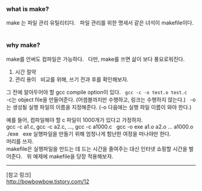 
### what is make?  
make 는 파일 관리 유틸리티다.  
파일 관리를 위한 명세서 같은 녀석이 makefile이다.  

### why make?  
make를 안써도 컴파일은 가능하다.  
다만, make를 쓰면 삶이 보다 풍요로워진다.  
1. 시간 절약  
2. 관리 용이  
비교를 위해, 쓰기 전과 후를 확인해보자.  

그 전에 알아두어야 할 gcc compile option이 있다.  
`gcc -c -o test.o test.c`  
-c는 object file을 만들어준다. (어셈블까지만 수행하고, 링크는 수행하지 않는다.)    
-o는 생성될 실행 파일의 이름을 지정해준다. (-o 다음에는 실행 파일 이름이 와야 한다.)  

예를 들어, 컴파일해야 할 c 파일이 1000개가 있다고 가정하자.  
gcc -c a1.c, gcc -c a2.c, ..., gcc -c a1000.c  
gcc -o exe a1.o a2.o ... a1000.o  
./exe  
exe 실행파일을 만들기 위해 엄청나게 험난한 여정을 떠나야만 한다.  
머리를 쓰자.  
makefile은 실행파일을 만드는 데 드는 시간을 줄여주는 대신 인터넷 쇼핑할 시간을 벌어준다.  
위 예제에 makefile을 당장 적용해보자.  











---
[참고 링크]  
http://bowbowbow.tistory.com/12
